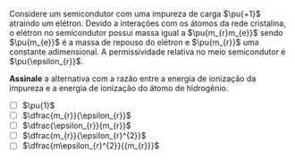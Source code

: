 Considere um semicondutor com uma impureza de carga $\pu{+1}$ atraindo um elétron. Devido a interações com os átomos da rede cristalina, o elétron no semicondutor possui massa igual a $\pu{m_{r}m_{e}}$ sendo $\pu{m_{e}}$ é a massa de repouso do elétron e $\pu{m_{r}}$ uma constante adimensional. A permissividade relativa no meio semicondutor é $\pu{\epsilon_{r}}$.

**Assinale** a alternativa com a razão entre a energia de ionização da impureza e a energia de ionização do átomo de hidrogênio.

- [ ] $\pu{1}$
- [ ] $\dfrac{m_{r}}{\epsilon_{r}}$
- [ ] $\dfrac{\epsilon_{r}}{m_{r}}$
- [ ] $\dfrac{m_{r}}{\epsilon_{r}^{2}}$
- [ ] $\dfrac{m\epsilon_{r}^{2}}{{m_{r}}}$